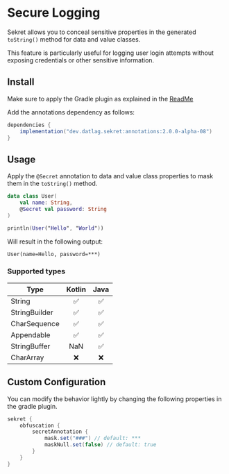 # Secure Logging

Sekret allows you to conceal sensitive properties in the generated `toString()` method for data and value classes.

This feature is particularly useful for logging user login attempts without exposing credentials or other sensitive information.

## Install

Make sure to apply the Gradle plugin as explained in the [ReadMe](README.md#install)

Add the annotations dependency as follows:

```gradle
dependencies {
	implementation("dev.datlag.sekret:annotations:2.0.0-alpha-08")
}
```

## Usage

Apply the `@Secret` annotation to data and value class properties to mask them in the `toString()` method.

```kotlin
data class User(
	val name: String,
	@Secret val password: String
)

println(User("Hello", "World"))
```

Will result in the following output:

```
User(name=Hello, password=***)
```

### Supported types

| Type          | Kotlin | Java |
| ------------- | :------: | :----: |
| String        | ✅      | ✅    |
| StringBuilder | ✅      | ✅    |
| CharSequence  | ✅      | ✅    |
| Appendable    | ✅      | ✅    |
| StringBuffer  | NaN    | ✅    |
| CharArray     | ❌      | ❌    |

## Custom Configuration

You can modify the behavior lightly by changing the following properties in the gradle plugin.

```gradle
sekret {
    obfuscation {
        secretAnnotation {
            mask.set("###") // default: ***
            maskNull.set(false) // default: true
        }
    }
}
```